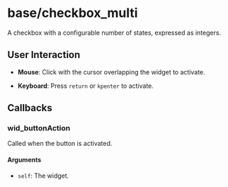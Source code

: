 # base/checkbox_multi

A checkbox with a configurable number of states, expressed as integers.


## User Interaction

* **Mouse**: Click with the cursor overlapping the widget to activate.

* **Keyboard**: Press `return` or `kpenter` to activate.


## Callbacks


### wid_buttonAction

Called when the button is activated.


#### Arguments

* `self`: The widget.

